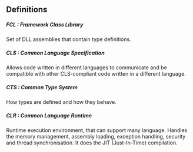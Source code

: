 ## Definitions

##### FCL : Framework Class Library
Set of DLL assemblies that contain type definitions.

##### CLS : Common Language Specification
Allows code written in different languages to communicate and be
compatible with other CLS-compliant code written in a different language.

##### CTS : Common Type System
How types are defined and how they behave.

##### CLR : Common Language Runtime 
Runtime execution environment, that can support many language. Handles the
memory management, assembly loading, exception handling, security and thread synchronisation. It does the JIT (Just-In-Time)
compilation.
